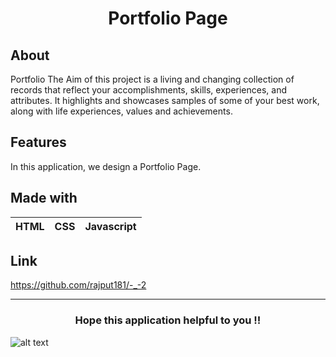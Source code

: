 <h1 align="center">Portfolio Page</h1>

## About
Portfolio The Aim of this project is a living and changing collection of records that reflect your accomplishments, skills, experiences, and attributes. It highlights and showcases samples of some of your best work, along with life experiences, values and achievements.

## Features
In this application, we design a Portfolio Page.

## Made with
|HTML|CSS|Javascript|
|---|---|---|

## Link
https://github.com/rajput181/-_-2

---
<h3 align="center">Hope this application helpful to you !!</h3>

![alt text](http://url/to/photo.jpg)
